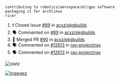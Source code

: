 ```
contributing to robotics/aerospace/ml/gpu software
packaging it for archlinux
ricer
```

<!--START_SECTION:activity-->
1. ❗️ Closed issue [#89](https://github.com/acxz/pkgbuilds/issues/89) in [acxz/pkgbuilds](https://github.com/acxz/pkgbuilds)
2. 🗣 Commented on [#89](https://github.com/acxz/pkgbuilds/issues/89) in [acxz/pkgbuilds](https://github.com/acxz/pkgbuilds)
3. 🎉 Merged PR [#90](https://github.com/acxz/pkgbuilds/pull/90) in [acxz/pkgbuilds](https://github.com/acxz/pkgbuilds)
4. 🗣 Commented on [#12613](https://github.com/ray-project/ray/issues/12613) in [ray-project/ray](https://github.com/ray-project/ray)
5. 🗣 Commented on [#12613](https://github.com/ray-project/ray/issues/12613) in [ray-project/ray](https://github.com/ray-project/ray)
<!--END_SECTION:activity-->


![statz](https://github-readme-stats.vercel.app/api?username=acxz&include_all_commits=true&show_icons=true)

[![lngwgez](https://github-readme-stats.vercel.app/api/top-langs/?username=acxz&layout=compact)](https://github.com/acxz/github-readme-stats)


<!--
**acxz/acxz** is a ✨ _special_ ✨ repository because its `README.md` (this file) appears on your GitHub profile.

Here are some ideas to get you started:

- 🔭 I’m currently working on ...
- 🌱 I’m currently learning ...
- 👯 I’m looking to collaborate on ...
- 🤔 I’m looking for help with ...
- 💬 Ask me about ...
- 📫 How to reach me: ...
- 😄 Pronouns: ...
- ⚡ Fun fact: ...
-->
